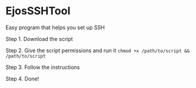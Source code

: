 # EjosSSHTool
Easy program that helps you set up SSH

Step 1.
Download the script 

Step 2.
Give the script permissions and run it ```chmod +x /path/to/script && /path/to/script```  

Step 3.
Follow the instructions

Step 4. 
Done!
